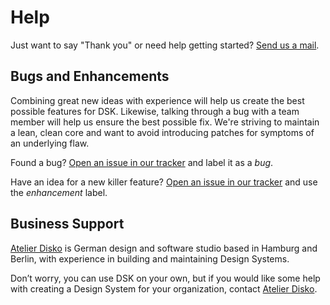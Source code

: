 # Help

Just want to say "Thank you" or need help getting started? [Send us a
mail](mailto:thankyou@rundsk.com).

## Bugs and Enhancements

Combining great new ideas with experience will help us create the best possible
features for DSK. Likewise, talking through a bug with a team member will help
us ensure the best possible fix. We're striving to maintain a lean, clean core
and want to avoid introducing patches for symptoms of an underlying flaw.

Found a bug? [Open an issue in our
tracker](https://github.com/rundsk/dsk/issues/new) and label it as a
_bug_.

Have an idea for a new killer feature? [Open an issue in our
tracker](https://github.com/rundsk/dsk/issues/new) and use the
_enhancement_ label.

## Business Support

[Atelier Disko](https://atelierdisko.de) is
German design and software studio based in Hamburg and Berlin, with experience
in building and maintaining Design Systems.

Don’t worry, you can use DSK on your own, but if you would like some help with
creating a Design System for your organization, contact [Atelier Disko](https://atelierdisko.de/contact).
